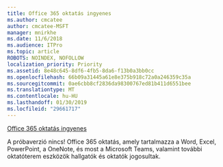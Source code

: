 ```yaml
---
title: Office 365 oktatás ingyenes
ms.author: cmcatee
author: cmcatee-MSFT
manager: mnirkhe
ms.date: 11/6/2018
ms.audience: ITPro
ms.topic: article
ROBOTS: NOINDEX, NOFOLLOW
localization_priority: Priority
ms.assetid: 8e48c645-8df6-4fb5-8da6-f13b0a3bb0cc
ms.openlocfilehash: 66b09a31445a61e8e375b918c72a0a246359c35a
ms.sourcegitcommit: 0ae6cbb8cf2836da98300767ed81b411d6551bee
ms.translationtype: MT
ms.contentlocale: hu-HU
ms.lasthandoff: 01/30/2019
ms.locfileid: "29661717"
---
```

[Office 365 oktatás ingyenes](https://products.office.com/student/office-in-education?ms.officeurl=students)
  
A próbaverzió nincs! Office 365 oktatás, amely tartalmazza a Word, Excel, PowerPoint, a OneNote, és most a Microsoft Teams, valamint további oktatóterem eszközök hallgatók és oktatók jogosultak.
  

